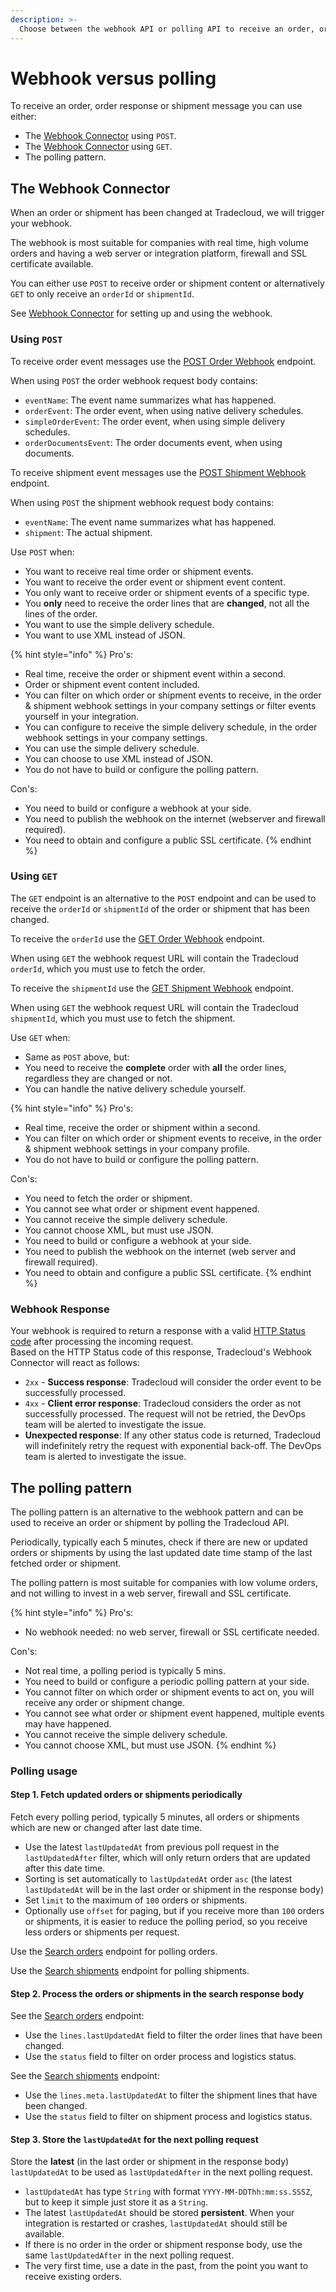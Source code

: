 ```yaml
---
description: >-
  Choose between the webhook API or polling API to receive an order, order response or shipment message
---
```


# Webhook versus polling

To receive an order, order response or shipment message you can use either:

* The [Webhook Connector](https://tradecloud.gitbook.io/connectors/webhook-connector) using `POST`.
* The [Webhook Connector](https://tradecloud.gitbook.io/connectors/webhook-connector) using `GET`.
* The polling pattern.

## The Webhook Connector

When an order or shipment has been changed at Tradecloud, we will trigger your webhook.

The webhook is most suitable for companies with real time, high volume orders and having a web server or integration platform, firewall and SSL certificate available.

You can either use `POST` to receive order or shipment content or alternatively `GET` to only receive an `orderId` or `shipmentId`.

See [Webhook Connector](https://tradecloud.gitbook.io/connectors/webhook-connector) for setting up and using the webhook.

### Using `POST`

To receive order event messages use the [POST Order Webhook](https://swagger-ui.accp.tradecloud1.com/?url=https://api.accp.tradecloud1.com/v2/order-webhook-connector/specs.yaml#/order-webhook%20endpoints/webhookPost) endpoint.

When using `POST` the order webhook request body contains:

* `eventName`: The event name summarizes what has happened.
* `orderEvent`: The order event, when using native delivery schedules.
* `simpleOrderEvent`: The order event, when using simple delivery schedules.
* `orderDocumentsEvent`: The order documents event, when using documents.

To receive shipment event messages use the [POST Shipment Webhook](https://swagger-ui.accp.tradecloud1.com/?url=https://api.accp.tradecloud1.com/v2/shipment-webhook-connector/specs.yaml#/shipment-webhook%20endpoints/webhookPost) endpoint.

When using `POST` the shipment webhook request body contains:

* `eventName`: The event name summarizes what has happened.
* `shipment`: The actual shipment.

Use `POST` when:

* You want to receive real time order or shipment events.
* You want to receive the order event or shipment event content.
* You only want to receive order or shipment events of a specific type.
* You **only** need to receive the order lines that are **changed**, not all the lines of the order.
* You want to use the simple delivery schedule.
* You want to use XML instead of JSON.

{% hint style="info" %}
Pro's:

* Real time, receive the order or shipment event within a second.
* Order or shipment event content included.
* You can filter on which order or shipment events to receive, in the order & shipment webhook settings in your company settings or filter events yourself in your integration.
* You can configure to receive the simple delivery schedule, in the order webhook settings in your company settings.
* You can use the simple delivery schedule.
* You can choose to use XML instead of JSON.
* You do not have to build or configure the polling pattern.

Con's:

* You need to build or configure a webhook at your side.
* You need to publish the webhook on the internet \(webserver and firewall required\).
* You need to obtain and configure a public SSL certificate.
{% endhint %}

### Using `GET`

The `GET` endpoint is an alternative to the `POST` endpoint and can be used to receive the `orderId` or `shipmentId` of the order or shipment that has been changed.

To receive the `orderId` use the [GET Order Webhook](https://swagger-ui.accp.tradecloud1.com/?url=https://api.accp.tradecloud1.com/v2/order-webhook-connector/specs.yaml#/order-webhook%20endpoints/webhookGet) endpoint.

When using `GET` the webhook request URL will contain the Tradecloud `orderId`, which you must use to fetch the order.

To receive the `shipmentId` use the [GET Shipment Webhook](https://swagger-ui.accp.tradecloud1.com/?url=https://api.accp.tradecloud1.com/v2/shipment-webhook-connector/specs.yaml#/shipment-webhook%20endpoints/webhookGet) endpoint.

When using `GET` the webhook request URL will contain the Tradecloud `shipmentId`, which you must use to fetch the shipment.

Use `GET` when:

* Same as `POST` above, but:
* You need to receive the **complete** order with **all** the order lines, regardless they are changed or not.
* You can handle the native delivery schedule yourself.

{% hint style="info" %}
Pro's:

* Real time, receive the order or shipment within a second.
* You can filter on which order or shipment events to receive, in the order & shipment webhook settings in your company profile.
* You do not have to build or configure the polling pattern.

Con's:

* You need to fetch the order or shipment.
* You cannot see what order or shipment event happened.
* You cannot receive the simple delivery schedule.
* You cannot choose XML, but must use JSON.
* You need to build or configure a webhook at your side.
* You need to publish the webhook on the internet \(web server and firewall required\).
* You need to obtain and configure a public SSL certificate.
{% endhint %}

### Webhook Response

Your webhook is required to return a response with a valid [HTTP Status code](https://developer.mozilla.org/en-US/docs/Web/HTTP/Status) after processing the incoming request.  
Based on the HTTP Status code of this response, Tradecloud's Webhook Connector will react as follows:

* `2xx` - **Success response**: Tradecloud will consider the order event to be successfully processed.
* `4xx` - **Client error response**: Tradecloud considers the order as not successfully processed. The request will not be retried, the DevOps team will be alerted to investigate the issue.
* **Unexpected response**: If any other status code is returned, Tradecloud will indefinitely retry the request with exponential back-off. The DevOps team is alerted to investigate the issue.

## The polling pattern

The polling pattern is an alternative to the webhook pattern and can be used to receive an order or shipment by polling the Tradecloud API.

Periodically, typically each 5 minutes, check if there are new or updated orders or shipments by using the last updated date time stamp of the last fetched order or shipment.

The polling pattern is most suitable for companies with low volume orders, and not willing to invest in a web server, firewall and SSL certificate.

{% hint style="info" %}
Pro's:

* No webhook needed: no web server, firewall or SSL certificate needed.

Con's:

* Not real time, a polling period is typically 5 mins.
* You need to build or configure a periodic polling pattern at your side.
* You cannot filter on which order or shipment events to act on, you will receive any order or shipment change.
* You cannot see what order or shipment event happened, multiple events may have happened.
* You cannot receive the simple delivery schedule.
* You cannot choose XML, but must use JSON.
{% endhint %}

### Polling usage

#### Step 1. Fetch updated orders or shipments periodically

Fetch every polling period, typically 5 minutes, all orders or shipments which are new or changed after last date time.

* Use the latest `lastUpdatedAt` from previous poll request in the `lastUpdatedAfter` filter, which will only return orders that are updated after this date time.
* Sorting is set automatically to `lastUpdatedAt` order `asc` \(the latest `lastUpdatedAt` will be in the last order or shipment in the response body\)
* Set `limit` to the maximum of `100` orders or shipments.
* Optionally use `offset` for paging, but if you receive more than `100` orders or shipments, it is easier to reduce the polling period, so you receive less orders or shipments per request.

Use the [Search orders](https://swagger-ui.accp.tradecloud1.com/?url=https://api.accp.tradecloud1.com/v2/order-search/specs.yaml#/order-search/searchRoute) endpoint for polling orders.

Use the [Search shipments](https://swagger-ui.accp.tradecloud1.com/?url=https://api.accp.tradecloud1.com/v2/shipment/specs.yaml#/shipment/searchShipmentsRoute) endpoint for polling shipments.

#### Step 2. Process the orders or shipments in the search response body

See the [Search orders](https://swagger-ui.accp.tradecloud1.com/?url=https://api.accp.tradecloud1.com/v2/order-search/specs.yaml#/order-search/searchRoute) endpoint:

* Use the `lines.lastUpdatedAt` field to filter the order lines that have been changed.
* Use the `status` field to filter on order process and logistics status.

See the [Search shipments](https://swagger-ui.accp.tradecloud1.com/?url=https://api.accp.tradecloud1.com/v2/shipment/specs.yaml#/shipment/searchShipmentsRoute) endpoint:

* Use the `lines.meta.lastUpdatedAt` to filter the shipment lines that have been changed.
* Use the `status` field to filter on shipment process and logistics status.

#### Step 3. Store the `lastUpdatedAt` for the next polling request

Store the **latest** \(in the last order or shipment in the response body\) `lastUpdatedAt` to be used as `lastUpdatedAfter` in the next polling request.

* `lastUpdatedAt` has type `String` with format `YYYY-MM-DDThh:mm:ss.SSSZ`, but to keep it simple just store it as a `String`.
* The latest `lastUpdatedAt` should be stored **persistent**. When your integration is restarted or crashes, `lastUpdatedAt` should still be available.
* If there is no order in the order or shipment response body, use the same `lastUpdatedAfter` in the next polling request.
* The very first time, use a date in the past, from the point you want to receive existing orders.
